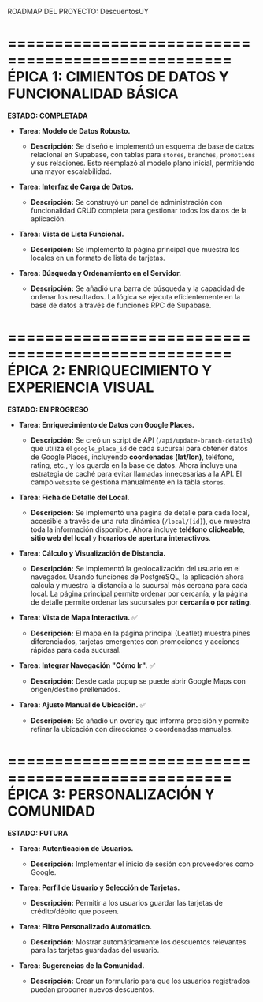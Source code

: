 ROADMAP DEL PROYECTO: DescuentosUY

==================================================
ÉPICA 1: CIMIENTOS DE DATOS Y FUNCIONALIDAD BÁSICA
==================================================
**ESTADO: COMPLETADA**

- **Tarea: Modelo de Datos Robusto.**
  - **Descripción:** Se diseñó e implementó un esquema de base de datos relacional en Supabase, con tablas para `stores`, `branches`, `promotions` y sus relaciones. Esto reemplazó al modelo plano inicial, permitiendo una mayor escalabilidad.

- **Tarea: Interfaz de Carga de Datos.**
  - **Descripción:** Se construyó un panel de administración con funcionalidad CRUD completa para gestionar todos los datos de la aplicación.

- **Tarea: Vista de Lista Funcional.**
  - **Descripción:** Se implementó la página principal que muestra los locales en un formato de lista de tarjetas.

- **Tarea: Búsqueda y Ordenamiento en el Servidor.**
  - **Descripción:** Se añadió una barra de búsqueda y la capacidad de ordenar los resultados. La lógica se ejecuta eficientemente en la base de datos a través de funciones RPC de Supabase.

==================================================
ÉPICA 2: ENRIQUECIMIENTO Y EXPERIENCIA VISUAL
==================================================
**ESTADO: EN PROGRESO**

- **Tarea: Enriquecimiento de Datos con Google Places.**
  - **Descripción:** Se creó un script de API (`/api/update-branch-details`) que utiliza el `google_place_id` de cada sucursal para obtener datos de Google Places, incluyendo **coordenadas (lat/lon)**, teléfono, rating, etc., y los guarda en la base de datos. Ahora incluye una estrategia de caché para evitar llamadas innecesarias a la API. El campo `website` se gestiona manualmente en la tabla `stores`.

- **Tarea: Ficha de Detalle del Local.**
  - **Descripción:** Se implementó una página de detalle para cada local, accesible a través de una ruta dinámica (`/local/[id]`), que muestra toda la información disponible. Ahora incluye **teléfono clickeable**, **sitio web del local** y **horarios de apertura interactivos**.

- **Tarea: Cálculo y Visualización de Distancia.**
  - **Descripción:** Se implementó la geolocalización del usuario en el navegador. Usando funciones de PostgreSQL, la aplicación ahora calcula y muestra la distancia a la sucursal más cercana para cada local. La página principal permite ordenar por cercanía, y la página de detalle permite ordenar las sucursales por **cercanía o por rating**.

- **Tarea: Vista de Mapa Interactiva.** ✅
  - **Descripción:** El mapa en la página principal (Leaflet) muestra pines diferenciados, tarjetas emergentes con promociones y acciones rápidas para cada sucursal.

- **Tarea: Integrar Navegación "Cómo Ir".** ✅
  - **Descripción:** Desde cada popup se puede abrir Google Maps con origen/destino prellenados.

- **Tarea: Ajuste Manual de Ubicación.** ✅
  - **Descripción:** Se añadió un overlay que informa precisión y permite refinar la ubicación con direcciones o coordenadas manuales.

==================================================
ÉPICA 3: PERSONALIZACIÓN Y COMUNIDAD
==================================================
**ESTADO: FUTURA**

- **Tarea: Autenticación de Usuarios.**
  - **Descripción:** Implementar el inicio de sesión con proveedores como Google.

- **Tarea: Perfil de Usuario y Selección de Tarjetas.**
  - **Descripción:** Permitir a los usuarios guardar las tarjetas de crédito/débito que poseen.

- **Tarea: Filtro Personalizado Automático.**
  - **Descripción:** Mostrar automáticamente los descuentos relevantes para las tarjetas guardadas del usuario.

- **Tarea: Sugerencias de la Comunidad.**
  - **Descripción:** Crear un formulario para que los usuarios registrados puedan proponer nuevos descuentos.
